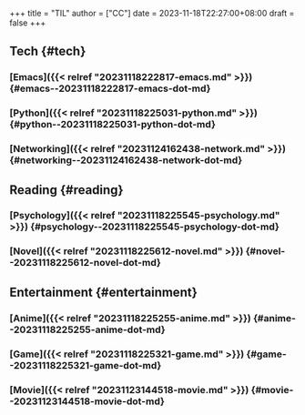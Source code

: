 +++
title = "TIL"
author = ["CC"]
date = 2023-11-18T22:27:00+08:00
draft = false
+++

## Tech {#tech}


### [Emacs]({{< relref "20231118222817-emacs.md" >}}) {#emacs--20231118222817-emacs-dot-md}


### [Python]({{< relref "20231118225031-python.md" >}}) {#python--20231118225031-python-dot-md}


### [Networking]({{< relref "20231124162438-network.md" >}}) {#networking--20231124162438-network-dot-md}


## Reading {#reading}


### [Psychology]({{< relref "20231118225545-psychology.md" >}}) {#psychology--20231118225545-psychology-dot-md}


### [Novel]({{< relref "20231118225612-novel.md" >}}) {#novel--20231118225612-novel-dot-md}


## Entertainment {#entertainment}


### [Anime]({{< relref "20231118225255-anime.md" >}}) {#anime--20231118225255-anime-dot-md}


### [Game]({{< relref "20231118225321-game.md" >}}) {#game--20231118225321-game-dot-md}


### [Movie]({{< relref "20231123144518-movie.md" >}}) {#movie--20231123144518-movie-dot-md}
